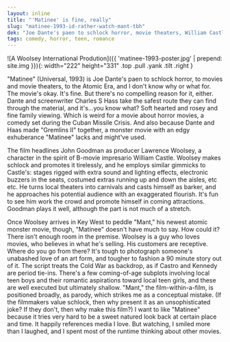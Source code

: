 ```yaml
---
layout: inline
title: "'Matinee' is fine, really"
slug: "matinee-1993-id-rather-watch-mant-tbh"
dek: "Joe Dante's paen to schlock horror, movie theaters, William Castle, the Cold War, and I don't know why or what for."
tags: comedy, horror, teen, romance
---
```

![A Woolsey International Prodution]({{ 'matinee-1993-poster.jpg' | prepend: site.img }}){: width="222" height="331" .top .pull .yank .tilt .right }

"Matinee" (Universal, 1993) is Joe Dante's paen to schlock horror, to movies and movie theaters, to the Atomic Era, and I don't know why or what for. The movie's okay. It's fine. But there's no compelling reason for it, either. Dante and screenwriter Charles S Hass take the safest route they can find through the material, and it's...you know what? Soft hearted and rosey and fine family viewing. Which is weird for a movie about horror movies, a comedy set during the Cuban Missile Crisis. And also because Dante and Haas made "Gremlins II" together, a monster movie with an edgy exhuberance "Matinee" lacks and might've used.

<!--more-->

The film headlines John Goodman as producer Lawrence Woolsey, a character in the spirit of B-movie impresario William Castle. Woolsey makes schlock and promotes it tirelessly, and he employs similar gimmicks to Castle's: stages rigged with extra sound and lighting effects, electronic buzzers in the seats, costumed extras running up and down the aisles, etc etc. He turns local theaters into carnivals and casts himself as barker, and he approaches his potential audience with an exaggerated flourish. It's fun to see him work the crowd and promote himself in coming attractions. Goodman plays it well, although the part is not much of a stretch.

Once Woolsey arrives in Key West to peddle "Mant," his newest atomic monster movie, though, "Matinee" doesn't have much to say. How could it? There isn't enough room in the premise. Woolsey is a guy who loves movies, who believes in what he's selling. His customers are receptive. Where do you go from there? It's tough to photograph someone's unabashed love of an art form, and tougher to fashion a 90 minute story out of it. The script treats the Cold War as backdrop, as if Castro and Kennedy are period tie-ins. There's a few coming-of-age subplots involving local teen boys and their romantic aspirations toward local teen girls, and these are well executed but ultimately shallow. "Mant," the film-within-a-film, is positioned broadly, as parody, which strikes me as a conceptual mistake. (If the filmmakers value schlock, then why present it as an unsophisticated joke? If they don't, then why make this film?) I want to like "Matinee" because it tries very hard to be a sweet natured look back at certain place and time. It happily references media I love. But watching, I smiled more than I laughed, and I spent most of the runtime thinking about other movies.
